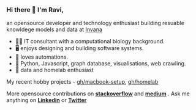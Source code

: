 ### Hi there 👋 I'm Ravi, 

an opensource developer and technology enthusiast building resuable knowldege models and data at [Invana](https://invana.io)

- 🧑‍💻 IT consultant with a computational biology background.
- 🖥️ enjoys designing and building software systems.
- 🤖 loves automations.
- 🐍 Python, Javascript, graph database, visualisations, web crawling.
- 🔭 data and homelab enthusiast


My recent hobby projects - [gh/macbook-setup](https://github.com/rrmerugu/macbook-setup), [gh/homelab](https://github.com/rrmerugu/homelab)

More opensource contributions on **[stackoverflow](https://stackoverflow.com/users/3448851/rrmerugu)** and **[medium](https://medium.com/@rrmerugu)** . Ask me anything on **[Linkedin](https://www.linkedin.com/in/rrmerugu/)** or **[Twitter](https://twitter.com/rrmerugu)** 

<!-- ![Open Source Love](https://badges.frapsoft.com/os/v2/open-source.svg?v=103) -->


<!--
**rrmerugu/rrmerugu** is a ✨ _special_ ✨ repository because its `README.md` (this file) appears on your GitHub profile.

Here are some ideas to get you started:

- 🔭 I’m currently working on ...
- 🌱 I’m currently learning ...
- 👯 I’m looking to collaborate on ...
- 🤔 I’m looking for help with ...
- 💬 Ask me about ...
- 📫 How to reach me: ...
- 😄 Pronouns: ...
- ⚡ Fun fact: ...
-->
